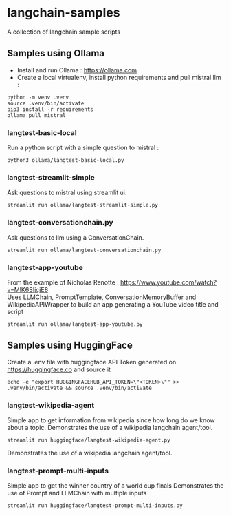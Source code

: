 # langchain-samples
A collection of langchain sample scripts

## Samples using Ollama

* Install and run Ollama : https://ollama.com
* Create a local virtualenv, install python requirements and pull mistral llm :
```
python -m venv .venv
source .venv/bin/activate
pip3 install -r requirements
ollama pull mistral
```
### langtest-basic-local
Run a python script with a simple question to mistral :
```
python3 ollama/langtest-basic-local.py
```

### langtest-streamlit-simple
Ask questions to mistral using streamlit ui.
```
streamlit run ollama/langtest-streamlit-simple.py
```

### langtest-conversationchain.py
Ask questions to llm using a ConversationChain.
```
streamlit run ollama/langtest-conversationchain.py
```

### langtest-app-youtube
From the example of Nicholas Renotte : https://www.youtube.com/watch?v=MlK6SIjcjE8 \
Uses LLMChain, PromptTemplate, ConversationMemoryBuffer and WikipediaAPIWrapper to build an app generating a YouTube video title and script
```
streamlit run ollama/langtest-app-youtube.py
```

## Samples using HuggingFace
Create a .env file with huggingface API Token generated on https://huggingface.co and source it
```
echo -e "export HUGGINGFACEHUB_API_TOKEN=\"<TOKEN>\"" >> .venv/bin/activate && source .venv/bin/activate
```

### langtest-wikipedia-agent
Simple app to get information from wikipedia since how long do we know about a topic.
Demonstrates the use of a wikipedia langchain agent/tool.
```
streamlit run huggingface/langtest-wikipedia-agent.py
```

Demonstrates the use of a wikipedia langchain agent/tool.

### langtest-prompt-multi-inputs
Simple app to get the winner country of a world cup finals
Demonstrates the use of Prompt and LLMChain with multiple inputs
```
streamlit run huggingface/langtest-prompt-multi-inputs.py
```


